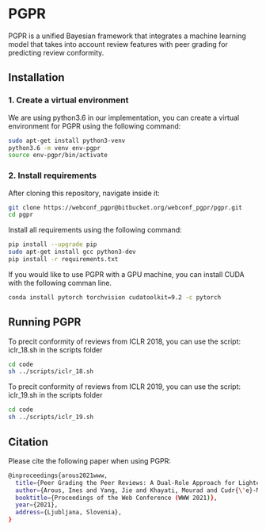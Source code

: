 # PGPR
PGPR is a unified Bayesian framework that integrates a machine learning model that takes into account review features with peer grading for predicting review conformity.
## Installation
### 1. Create a virtual environment

We are using python3.6 in our implementation, you can create a virtual environment for PGPR using the following command:
``` bash
sudo apt-get install python3-venv
python3.6 -m venv env-pgpr
source env-pgpr/bin/activate
```
### 2. Install requirements
After cloning this repository, navigate inside it:
``` bash
git clone https://webconf_pgpr@bitbucket.org/webconf_pgpr/pgpr.git
cd pgpr
```
Install all requirements using the following command:
``` bash
pip install --upgrade pip
sudo apt-get install gcc python3-dev
pip install -r requirements.txt
```
If you would like to use PGPR with a GPU machine, you can install CUDA with the following comman line.
``` bash
conda install pytorch torchvision cudatoolkit=9.2 -c pytorch
```

## Running PGPR
To precit conformity of reviews from ICLR 2018, you can use the script: iclr_18.sh in the scripts folder
``` bash
cd code
sh ../scripts/iclr_18.sh
```


To precit conformity of reviews from ICLR 2019, you can use the script: iclr_19.sh in the scripts folder
``` bash
cd code
sh ../scripts/iclr_19.sh
```

## Citation

Please cite the following paper when using PGPR:
``` bash
@inproceedings{arous2021www,
  title={Peer Grading the Peer Reviews: A Dual-Role Approach for Lightening the Scholarly Paper Review Process},
  author={Arous, Ines and Yang, Jie and Khayati, Mourad and Cudr{\'e}-Mauroux, Philippe},
  booktitle={Proceedings of the Web Conference (WWW 2021)},
  year={2021},
  address={Ljubljana, Slovenia},
}
```
